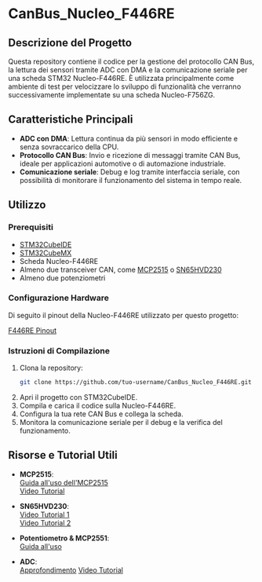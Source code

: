 # CanBus_Nucleo_F446RE

## Descrizione del Progetto

Questa repository contiene il codice per la gestione del protocollo CAN Bus, la lettura dei sensori tramite ADC con DMA e la comunicazione seriale per una scheda STM32 Nucleo-F446RE. È utilizzata principalmente come ambiente di test per velocizzare lo sviluppo di funzionalità che verranno successivamente implementate su una scheda Nucleo-F756ZG.

## Caratteristiche Principali

- **ADC con DMA**: Lettura continua da più sensori in modo efficiente e senza sovraccarico della CPU.
- **Protocollo CAN Bus**: Invio e ricezione di messaggi tramite CAN Bus, ideale per applicazioni automotive o di automazione industriale.
- **Comunicazione seriale**: Debug e log tramite interfaccia seriale, con possibilità di monitorare il funzionamento del sistema in tempo reale.

## Utilizzo

### Prerequisiti

- [STM32CubeIDE](https://www.st.com/en/development-tools/stm32cubeide.html)
- [STM32CubeMX](https://www.st.com/en/development-tools/stm32cubemx.html)
- Scheda Nucleo-F446RE
- Almeno due transceiver CAN, come [MCP2515](https://blog.naver.com/eziya76/221188525127) o [SN65HVD230](https://youtu.be/KHNRftBa1Vc?si=2C673-Au-6wTgh2l)
- Almeno due potenziometri

### Configurazione Hardware

Di seguito il pinout della Nucleo-F446RE utilizzato per questo progetto:

[F446RE Pinout](https://os.mbed.com/platforms/ST-Nucleo-F446RE/)

### Istruzioni di Compilazione

1. Clona la repository:
   ```bash
   git clone https://github.com/tuo-username/CanBus_Nucleo_F446RE.git
2. Apri il progetto con STM32CubeIDE.
3. Compila e carica il codice sulla Nucleo-F446RE.
4. Configura la tua rete CAN Bus e collega la scheda.
5. Monitora la comunicazione seriale per il debug e la verifica del funzionamento.

## Risorse e Tutorial Utili

- **MCP2515**:  
   [Guida all'uso dell'MCP2515](https://blog.naver.com/eziya76/221188525127)  
   [Video Tutorial](https://www.youtube.com/watch?v=sd6FKkfzU2I)

- **SN65HVD230**:  
   [Video Tutorial 1](https://youtu.be/KHNRftBa1Vc?si=2C673-Au-6wTgh2l)  
   [Video Tutorial 2](https://www.youtube.com/watch?v=-lcrrRrKdFg)

- **Potentiometro & MCP2551**:  
   [Guida all'uso](https://www.micropeta.com/video115)

- **ADC**:  
   [Approfondimento](https://deepbluembedded.com/stm32-adc-multi-channel-scan-continuous-mode-dma-poll-examples/#stm32-adc-multichannel-scan-continuous-mode-dma-example)
  [Video Tutorial](https://www.youtube.com/watch?v=zipjCtiHYr8)  

